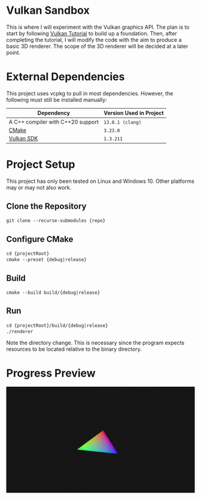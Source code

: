 # Vulkan Sandbox

This is where I will experiment with the Vulkan graphics API. The plan is to
start by following [Vulkan Tutorial](https://vulkan-tutorial.com/) to build up a
foundation. Then, after completing the tutorial, I will modify the code with the
aim to produce a basic 3D renderer. The scope of the 3D renderer will be decided
at a later point.

# External Dependencies

This project uses vcpkg to pull in most dependencies. However, the following must
still be installed manually:

| Dependency                               | Version Used in Project |
|------------------------------------------|-------------------------|
| A C++ compiler with C++20 support        | `13.0.1 (clang)`        |
| [CMake](https://cmake.org/download/)     | `3.23.0`                |
| [Vulkan SDK](https://vulkan.lunarg.com/) | `1.3.211`               |

# Project Setup

This project has only been tested on Linux and Windows 10. Other platforms may or
may not also work.

## Clone the Repository
```
git clone --recurse-submodules {repo}
```

## Configure CMake
```
cd {projectRoot}
cmake --preset {debug|release}
```

## Build
```
cmake --build build/{debug|release}
```

## Run
```
cd {projectRoot}/build/{debug|release}
./renderer
```

Note the directory change. This is necessary since the program expects resources
to be located relative to the binary directory.

# Progress Preview

![Hello Triangle 2022-04-05](docs/images/2022-04-05_triangle_trimmed.gif "Hello, triangle!")
